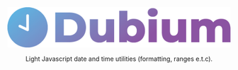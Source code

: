 <div align="center">
    <img src="icon.png">
    <br>
    <p>Light Javascript date and time utilities (formatting, ranges e.t.c).</p>
</div>